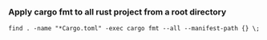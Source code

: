 ### Apply cargo fmt to all rust project from a root directory

`find . -name "*Cargo.toml" -exec cargo fmt --all --manifest-path {} \;`
